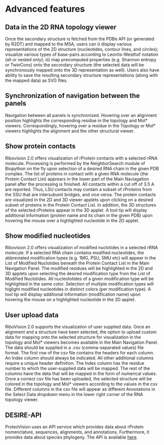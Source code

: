 # Advanced features

## Data in the 2D RNA topology viewer
Once the secondary structure is fetched from the PDBe API (or generated by R2DT) and mapped to the MSA, users can i) display various representations of the 2D structure (nucleotides, contour lines, and circles); visualize various types of base-pairs according to Leontis-Westhof notation (all or nested only); iii) map precomputed properties (e.g. Shannon entropy or TwinCons) onto the secondary structure (the selected data will be synchronously mapped onto the 3D representation as well).
Users also have ability to save the resulting secondary structure representations (along with the mapped data) as SVG files.


## Synchronization of navigation between the panels
Navigation between all panels is synchronized. Hovering over an alignment position highlights the corresponding residue in the topology and Mol* viewers. Correspondingly, hovering over a residue in the Topology or Mol* viewers highlights the alignment and the other structural viewer. 


## Show protein contacts
Ribovision 2.0 offers visualization of rProtein contacts with a selected rRNA molecule. Processing is performed by the NeighborSearch module of Biopython on the fly upon selection of a desired RNA chain in the given PDB complex. The list of proteins in contact with a given RNA molecule (the Protein Contact List) apprears in the lower part of the Main Naviagation panel after the processing is finished.  All contacts within a cut off of 3.5 A are reported. Thus, LSU contacts may contain a subset of rProteins from the SSU that are intersubunit bridges, and vice versa. The protein contacts are visualized in the 2D and 3D viewer applets upon clicking on a desired subset of proteins in the Protein Contact List. In addition, the 3D structures of the selected rProteins appear in the 3D applet.  A tool tip will display additional information (protein name and its chain in the given PDB) upon hovering the mouse over a highlighted nucleotide in the 2D applet. 


## Show modified nucleotides
Ribovision 2.0 offers visualization of modified nuclotides in a selected rRNA molecule. If a selected RNA chain contains modified nucleotides, the abbreviated modification types (e.g. 1MG, PSU, 5MU etc) will appear in the List of Modified Nuclotides beneath the Protein Contact List in the Main Navigation Panel. The modified residues will be highlighted in the 2D and 3D applets upon selecting the desired modification type from the List of Modified Nuclotides. All nucleototides of a given modification type will be highlighted in the same color. Selection of multiple modification types will higlight modified nucleotides in distinct colors (per modification type). A tool tip will display additional information (modification name) upon hovering the mouse on a highlighted nucleotide in the 2D applet. 


## User upload data
RiboVision 2.0  supports the visualization of user supplied data. Once an alignment and a structure have been selected, the option to upload custom data for mapping onto the selected structure for visualization in the topology and Mol* viewers becomes available in the Main Navigation Panel. The data should be supplied in a .csv (comma-separated values) file format. The first row of the csv file contains the headers for each column. An Index column should always be indicated. All other additional columns require a unique header definition. The Index column has the residue number to which the user-supplied data will be mapped. The rest of the columns have the data that will be mapped in the form of numerical values. Once a correct csv file has been uploaded, the selected structure will be colored in the topology and Mol* viewers according to the values in the csv file. Different columns in the csv file will appear as different Annotations in the Select Data dropdown menu in the lower right corner of the RNA topology viewer.


## DESIRE-API
ProteoVision uses an API service which provides data about rProtein nomenclature, sequences, alignments, and annotations. Furthermore, it provides data about species phylogeny. The API is available [here]( https://ribovision2.chemistry.gatech.edu/desire-api/).
